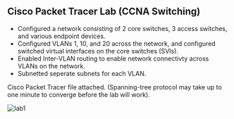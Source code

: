 ##  **Cisco Packet Tracer Lab (CCNA Switching)**


- Configured a network consisting of 2 core switches, 3 access switches, and various endpoint devices.  
- Configured VLANs 1, 10, and 20 across the network, and configured switched virtual interfaces on the core switches (SVIs).  
- Enabled Inter-VLAN routing to enable network connectivty across VLANs on the network.  
- Subnetted seperate subnets for each VLAN.  

Cisco Packet Tracer file attached. (Spanning-tree protocol may take up to one minute to converge before the lab will work).

![lab1](https://user-images.githubusercontent.com/93893167/186528074-42c294c6-8ef9-4fee-98d0-bab6e564874f.png)



